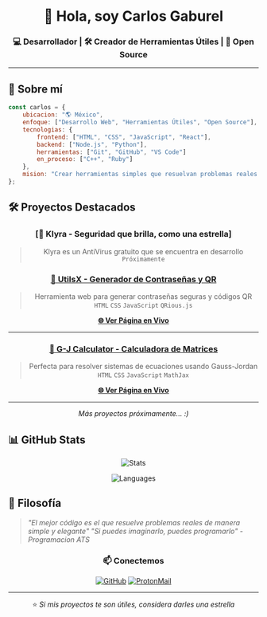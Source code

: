 <div align="center">

# 👋 Hola, soy Carlos Gaburel

### 💻 Desarrollador | 🛠️ Creador de Herramientas Útiles | 🌟 Open Source

---

</div>

## 🚀 Sobre mí

```javascript
const carlos = {
    ubicacion: "🌎 México",
    enfoque: ["Desarrollo Web", "Herramientas Útiles", "Open Source"],
    tecnologias: {
        frontend: ["HTML", "CSS", "JavaScript", "React"],
        backend: ["Node.js", "Python"],
        herramientas: ["Git", "GitHub", "VS Code"]
        en_proceso: ["C++", "Ruby"]
    },
    mision: "Crear herramientas simples que resuelvan problemas reales y aporten a la comunidad"
};
```

## 🛠️ Proyectos Destacados

<div align="center">

### [🌟 Klyra - Seguridad que brilla, como una estrella]
> Klyra es un AntiVirus gratuito que se encuentra en desarrollo    
> `Próximamente`

### [🔐 UtilsX - Generador de Contraseñas y QR](https://github.com/ImGaburel/UtilsX-Pass-QR-Gen)
> Herramienta web para generar contraseñas seguras y códigos QR  
> `HTML` `CSS` `JavaScript` `QRious.js`

**[🌐 Ver Página en Vivo](https://imgaburel.github.io/UtilsX-Pass-QR-Gen/src/)**

---
### [🧮 G-J Calculator - Calculadora de Matrices](https://github.com/ImGaburel/G-J-Calc)
> Perfecta para resolver sistemas de ecuaciones usando Gauss-Jordan    
> `HTML` `CSS` `JavaScript` `MathJax`

**[🌐 Ver Página en Vivo](https://imgaburel.github.io/G-J-Calc/)**

---

*Más proyectos próximamente... :)*

</div>

## 📊 GitHub Stats

<div align="center">

![Stats](https://github-readme-stats.vercel.app/api?username=ImGaburel&show_icons=true&theme=tokyonight&hide_border=true)

![Languages](https://github-readme-stats.vercel.app/api/top-langs/?username=ImGaburel&layout=compact&theme=tokyonight&hide_border=true)

</div>

## 🌟 Filosofía

> *"El mejor código es el que resuelve problemas reales de manera simple y elegante"*
> *"Si puedes imaginarlo, puedes programarlo" - Programacion ATS*

<div align="center">

### 📫 Conectemos

[![GitHub](https://img.shields.io/badge/GitHub-181717?style=for-the-badge&logo=github&logoColor=white)](https://github.com/ImGaburel)
[![ProtonMail](https://img.shields.io/badge/ProtonMail-6D4AFF?style=for-the-badge&logo=protonmail&logoColor=white)](mailto:itsgaburel@proton.me)

---

⭐ *Si mis proyectos te son útiles, considera darles una estrella*

</div>
